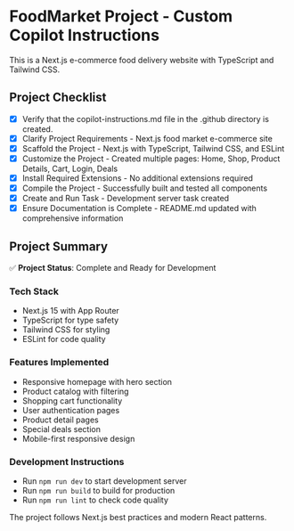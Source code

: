 # FoodMarket Project - Custom Copilot Instructions

This is a Next.js e-commerce food delivery website with TypeScript and Tailwind CSS.

## Project Checklist

- [x] Verify that the copilot-instructions.md file in the .github directory is created.
- [x] Clarify Project Requirements - Next.js food market e-commerce site
- [x] Scaffold the Project - Next.js with TypeScript, Tailwind CSS, and ESLint
- [x] Customize the Project - Created multiple pages: Home, Shop, Product Details, Cart, Login, Deals
- [x] Install Required Extensions - No additional extensions required
- [x] Compile the Project - Successfully built and tested all components
- [x] Create and Run Task - Development server task created
- [x] Ensure Documentation is Complete - README.md updated with comprehensive information

## Project Summary

✅ **Project Status**: Complete and Ready for Development

### Tech Stack
- Next.js 15 with App Router
- TypeScript for type safety
- Tailwind CSS for styling
- ESLint for code quality

### Features Implemented
- Responsive homepage with hero section
- Product catalog with filtering
- Shopping cart functionality
- User authentication pages
- Product detail pages
- Special deals section
- Mobile-first responsive design

### Development Instructions
- Run `npm run dev` to start development server
- Run `npm run build` to build for production
- Run `npm run lint` to check code quality

The project follows Next.js best practices and modern React patterns.